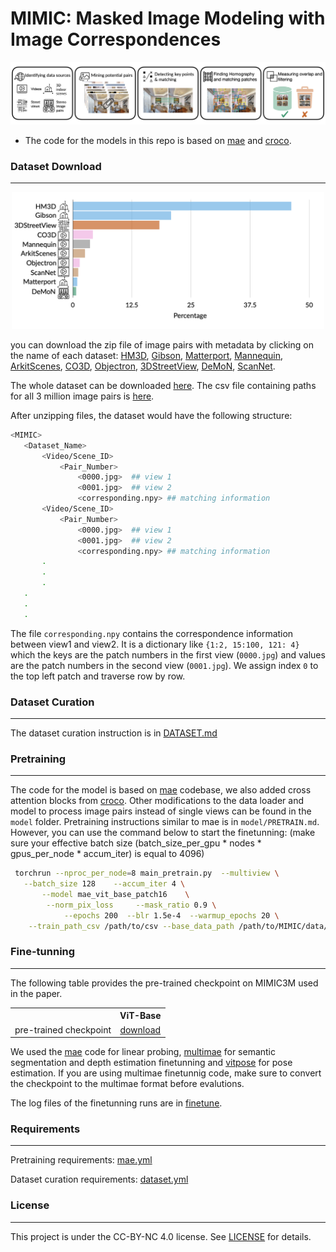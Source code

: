 # MIMIC: Masked Image Modeling with Image Correspondences

<p align="center">
  <img src="assets/mimic.png" width="700">
</p>

* The code for the models in this repo is based on [mae](https://github.com/facebookresearch/mae) and [croco](https://github.com/naver/croco).

### Dataset Download
***

<p align="center">
  <img src="assets/dist.png" width="500">
</p>



 you can download the zip file of image pairs with metadata by clicking on the name of each dataset: [HM3D](https://drive.google.com/file/d/1xitNF_vKrx5lqe1eWmEPlFl63l6WxL__/view?usp=sharing), [Gibson](https://drive.google.com/file/d/198KYNLk-9MiJ_4QjbaK_fayPNDAkM_j1/view?usp=sharing), [Matterport](https://drive.google.com/file/d/1mYhuYQxOwEpKT45j1MEifq92DTZV7jOB/view?usp=sharing), [Mannequin](https://drive.google.com/file/d/160rcbEXkpLrDdu13YK6t4cbwrGm-4l3k/view?usp=sharing), [ArkitScenes](https://drive.google.com/file/d/1ifSPHKU9VQ1AeimvXfp_CsJAXqTw9BSX/view?usp=sharing), [CO3D](https://drive.google.com/file/d/1Wszh2dyYEUY2WA-EBcWdk1RIztTcx06H/view?usp=sharing), [Objectron](https://drive.google.com/file/d/1OC5k6zOfOPVD85w74qHK7OEO6QhAi7iF/view?usp=sharing), [3DStreetView](https://drive.google.com/file/d/14eH-5UY0_PCOXYXEeOGl2nekhK31Y8Yq/view?usp=sharing), [DeMoN](https://drive.google.com/file/d/1_1TujxKg22PtdJV4-tMBK08KOU_UktWi/view?usp=sharing), [ScanNet](https://drive.google.com/file/d/1G-lJ7qcGu8HuOzPO22MgaUXJeM1WCLL2/view?usp=sharing).

 The whole dataset can be downloaded [here](https://drive.google.com/drive/folders/1UBCTsAQv5_sfgx1tj8yGbZqKVUu9HIfV?usp=sharing). The csv file containing paths for all 3 million image pairs is [here](https://drive.google.com/file/d/18yp6q8gQihEyyPtGudIBIHVEHL-VPXyo/view?usp=sharing).
 
 After unzipping files, the dataset would have the following structure:
 ```bash
 <MIMIC>
    <Dataset_Name>
        <Video/Scene_ID>
            <Pair_Number>
                <0000.jpg>  ## view 1
                <0001.jpg>  ## view 2
                <corresponding.npy> ## matching information
        <Video/Scene_ID>
            <Pair_Number>
                <0000.jpg>  ## view 1
                <0001.jpg>  ## view 2
                <corresponding.npy> ## matching information
        .
        .
        .
    .
    .
    .

 ```

The file `corresponding.npy` contains the correspondence information between view1 and view2. It is a dictionary like `{1:2, 15:100, 121: 4}` which the keys are the patch numbers in the first view (`0000.jpg`) and values are the patch numbers in the second view (`0001.jpg`). We assign index `0` to the top left patch and traverse row by row.
### Dataset Curation
***
 The dataset curation instruction is in [DATASET.md](datasets/DATASET.md)
 




### Pretraining
***

The code for the model is based on [mae](https://github.com/facebookresearch/mae) codebase, we also added cross attention blocks from [croco](https://github.com/naver/croco). Other modifications to the data loader and model to process image pairs instead of single views can be found in the `model` folder. Pretraining instructions similar to mae is in `model/PRETRAIN.md`. However, you can use the command below to start the finetunning: (make sure your effective batch size (batch_size_per_gpu * nodes * gpus_per_node * accum_iter) is equal to 4096)

```bash
 torchrun --nproc_per_node=8 main_pretrain.py  --multiview \
   --batch_size 128    --accum_iter 4 \
       --model mae_vit_base_patch16    \
        --norm_pix_loss     --mask_ratio 0.9 \
            --epochs 200  --blr 1.5e-4  --warmup_epochs 20 \
    --train_path_csv /path/to/csv --base_data_path /path/to/MIMIC/data/folder
 ```


 ### Fine-tunning
***

The following table provides the pre-trained checkpoint on MIMIC3M used in the paper.
<table><tbody>
<!-- START TABLE -->
<!-- TABLE HEADER -->
<th valign="bottom"></th>
<th valign="bottom">ViT-Base</th>

<!-- TABLE BODY -->
<tr><td align="left">pre-trained checkpoint</td>
<td align="center"><a href="https://drive.google.com/file/d/1rwaGr-8iH4munfdouNqBDQCU5PwnLpgD/view?usp=sharing">download</a></td>
</tr>
</tbody></table>

We used the [mae](https://github.com/facebookresearch/mae) code for linear probing, [multimae](https://github.com/EPFL-VILAB/MultiMAE) for semantic segmentation and depth estimation finetunning and [vitpose](https://github.com/ViTAE-Transformer/ViTPose) for pose estimation. If you are using multimae finetunnig code, make sure to convert the checkpoint to the multimae format before evalutions.

The log files of the finetunning runs are in [finetune](finetune).



### Requirements
***

Pretraining requirements: [mae.yml](model/mae.yml)

Dataset curation requirements: [dataset.yml](datasets/dataset.yml)

### License
***

This project is under the CC-BY-NC 4.0 license. See [LICENSE](LICENSE) for details.
